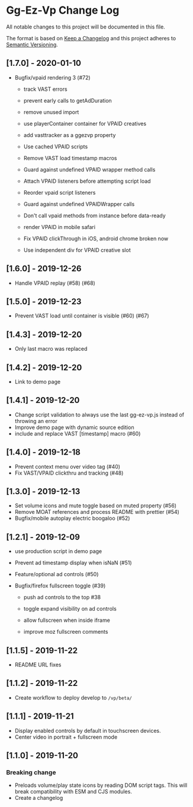 # Gg-Ez-Vp Change Log

All notable changes to this project will be documented in this file.

The format is based on [Keep a Changelog](http://keepachangelog.com/) and this project adheres to [Semantic Versioning](http://semver.org/).

## [1.7.0] - 2020-01-10

-   Bugfix/vpaid rendering 3 (#72)

    -   track VAST errors

    -   prevent early calls to getAdDuration

    -   remove unused import

    -   use playerContainer container for VPAID creatives

    -   add vasttracker as a ggezvp property

    -   Use cached VPAID scripts

    -   Remove VAST load timestamp macros

    -   Guard against undefined VPAID wrapper method calls

    -   Attach VPAID listeners before attempting script load

    -   Reorder vpaid script listeners

    -   Guard against undefined VPAIDWrapper calls

    -   Don't call vpaid methods from instance before data-ready

    -   render VPAID in mobile safari

    -   Fix VPAID clickThrough in iOS, android chrome broken now

    -   Use independent div for VPAID creative slot

## [1.6.0] - 2019-12-26

-   Handle VPAID replay (#58) (#68)

## [1.5.0] - 2019-12-23

-   Prevent VAST load until container is visible (#60) (#67)

## [1.4.3] - 2019-12-20

-   Only last macro was replaced

## [1.4.2] - 2019-12-20

-   Link to demo page

## [1.4.1] - 2019-12-20

-   Change script validation to always use the last gg-ez-vp.js instead of throwing an error
-   Improve demo page with dynamic source edition
-   include and replace VAST [timestamp] macro (#60)

## [1.4.0] - 2019-12-18

-   Prevent context menu over video tag (#40)
-   Fix VAST/VPAID clickthru and tracking (#48)

## [1.3.0] - 2019-12-13

-   Set volume icons and mute toggle based on muted property (#56)
-   Remove MOAT references and process README with prettier (#54)
-   Bugfix/mobile autoplay electric boogaloo (#52)

## [1.2.1] - 2019-12-09

-   use production script in demo page
-   Prevent ad timestamp display when isNaN (#51)
-   Feature/optional ad controls (#50)
-   Bugfix/firefox fullscreen toggle (#39)

    -   push ad controls to the top #38

    -   toggle expand visibility on ad controls

    -   allow fullscreen when inside iframe

    -   improve moz fullscreen comments

## [1.1.5] - 2019-11-22

-   README URL fixes

## [1.1.2] - 2019-11-22

-   Create workflow to deploy develop to `/vp/beta/`

## [1.1.1] - 2019-11-21

-   Display enabled controls by default in touchscreen devices.
-   Center video in portrait + fullscreen mode

## [1.1.0] - 2019-11-20

### Breaking change

-   Preloads volume/play state icons by reading DOM script tags. This will break compatibility with ESM and CJS modules.
-   Create a changelog
